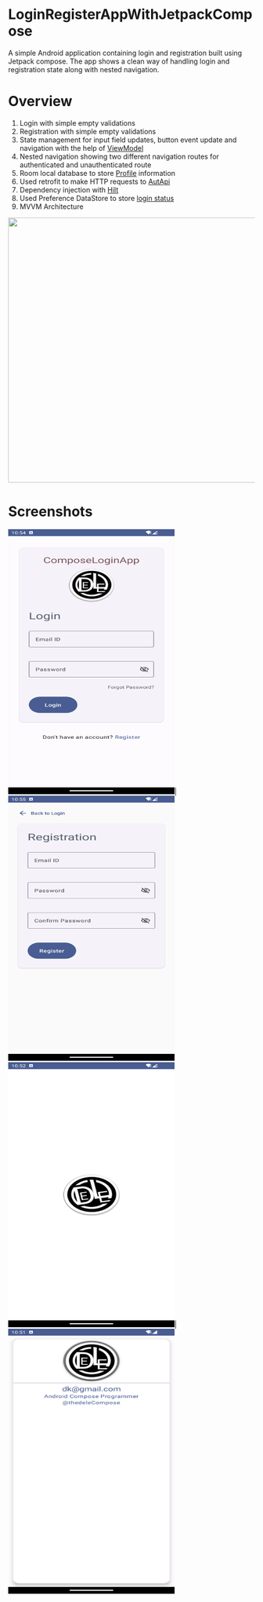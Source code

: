 # LoginRegisterAppWithJetpackCompose
A simple Android application containing login and registration built using Jetpack compose.
The app shows a clean way of handling login and registration state along with nested navigation.
# Overview
1. Login with simple empty validations
2. Registration with simple empty validations
3. State management for input field updates, button event update and navigation with the help of [ViewModel](https://github.com/denkiri/ComposeLoginApp/blob/master/app/src/main/java/com/example/loginapp/screens/login/LoginViewModel.kt)
4. Nested navigation showing two different navigation routes for authenticated and unauthenticated route
5. Room local database to store [Profile](https://github.com/denkiri/ComposeLoginApp/blob/master/app/src/main/java/com/example/loginapp/models/Profile.kt) information
6. Used retrofit to make HTTP requests to [AutApi](https://github.com/denkiri/ComposeLoginApp/blob/master/app/src/main/java/com/example/loginapp/network/AuthApi.kt)
7. Dependency injection with [Hilt](https://github.com/denkiri/ComposeLoginApp/blob/master/app/src/main/java/com/example/loginapp/di/AppModule.kt)
8. Used Preference DataStore to store [login status](https://github.com/denkiri/ComposeLoginApp/blob/master/app/src/main/java/com/example/loginapp/storage/DataStoreManager.kt)
9. MVVM Architecture
<img src="https://developer.android.com/static/topic/libraries/architecture/images/final-architecture.png" width="640" height="540">

# Screenshots

<img src="https://github.com/denkiri/ComposeLoginApp/blob/master/Screenshot_20240203_225505.png" width="340" height="540">|<img src="https://github.com/denkiri/ComposeLoginApp/blob/master/Screenshot_20240203_225524.png" width="340" height="540">
<img src="https://github.com/denkiri/ComposeLoginApp/blob/master/Screenshot_20240203_225225.png" width="340" height="540">|<img src="https://github.com/denkiri/ComposeLoginApp/blob/master/Screenshot_20240203_225131.png" width="340" height="540">





